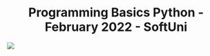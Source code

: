 <h1 align="center">Programming Basics Python - February 2022 - SoftUni</h1>

![](https://scontent.fsof11-1.fna.fbcdn.net/v/t39.30808-6/290594538_500569198511547_4909395971943786203_n.png?_nc_cat=108&ccb=1-7&_nc_sid=8631f5&_nc_ohc=EGjj9HtXdNUAX_tboYo&_nc_ht=scontent.fsof11-1.fna&oh=00_AT_Qigs0vcuddFUIj42k3-OAE6vv1C2guzQZnxwKWuUNkA&oe=63241D6D)
